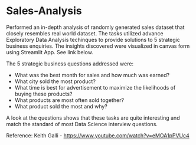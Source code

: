 # Sales-Analysis
Performed an in-depth analysis of randomly generated sales dataset that closely resembles real world dataset. The tasks utilized advance Exploratory Data Analysis techinques to provide solutions to 5 strategic business enquiries. The insights discovered were visualized in canvas form using Streamlit App. See link below.


The 5 strategic business questions addressed were:

* What was the best month for sales and how much was earned?
* What city sold the most product?
* What time is best for advertisement to maximize the likelihoods of buying these products?
* What products are most often sold together?
* What product sold the most and why?

A look at the questions shows that these tasks are quite interesting and match the standard of most Data Science interview questions.

Reference: Keith Galli - https://www.youtube.com/watch?v=eMOA1pPVUc4
